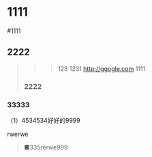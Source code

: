 ﻿<!DOCTYPE html>
<meta name="viewport" content="width=device-width, initial-scale=1.0">
<body>  
 
# 1111
#1111
  ## 2222
>>>123
>>1231
>http://ggogle.com 1111
>### 2222

### 33333
（1）4534534好好的9999

rwerwe
>■335rerwe999
</body>
</html>